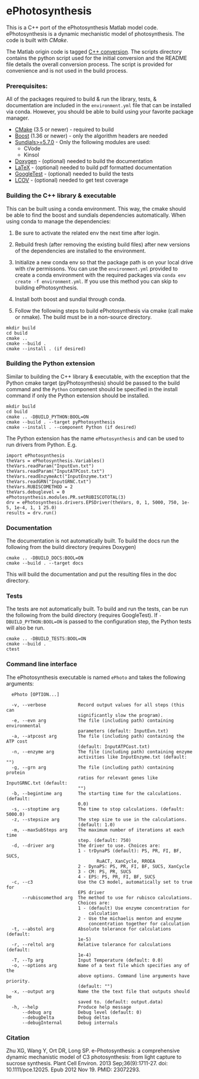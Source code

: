 # ePhotosynthesis

This is a C++ port of the ePhotosynthesis Matlab model code. ePhotosynthesis is a dynamic mechanistic model of photosynthesis. The code is built with
*CMake*.

The Matlab origin code is tagged [C++ conversion](https://github.com/cropsinsilico/ePhotosynthesis/releases/tag/1.0.0). The scripts
directory contains the python script used for the initial conversion and the README file details the overall conversion process.
The script is provided for convenience and is not used in the build process.

### Prerequisites:
All of the packages required to build & run the library, tests, & documentation are included in the `environment.yml` file that can be installed via conda. However, you should be able to build using your favorite package manager.
- [CMake](https://cmake.org/) (3.5 or newer) - required to build
- [Boost](https://www.boost.org/) (1.36 or newer) - only the algorithm headers are needed
- [Sundials>=5.7.0](https://computing.llnl.gov/projects/sundials) - Only the following modules are used:
  - CVode
  - Kinsol
- [Doxygen](https://www.doxygen.nl/index.html) - (optional) needed to build the documentation
- [LaTeX](https://www.latex-project.org/) - (optional) needed to build pdf formatted documentation
- [GoogleTest](https://google.github.io/googletest/) - (optional) needed to build the tests
- [LCOV](https://wiki.documentfoundation.org/Development/Lcov) - (optional) needed to get test coverage

### Building the C++ library & executable
This can be built using a conda environment. This way, the cmake should be able to find the boost and sundials dependencies automatically. When using conda to manage the dependencies:

1. Be sure to activate the related env the next time after login.
1. Rebuild fresh (after removing the existing build files) after new versions of the dependencies are installed to the environment.

1. Initialize a new conda env so that the package path is on your local drive with r/w permissons. You can use the `environment.yml` provided to create a conda environment with the required packages via `conda env create -f environment.yml`. If you use this method you can skip to building ePhotosynthesis.
1. Install both boost and sundial through conda.
1. Follow the following steps to build ePhotosynthesis via cmake (call make or nmake). The build must be in a non-source directory.

```
mkdir build
cd build
cmake ..
cmake --build .
cmake --install . (if desired)
```

### Building the Python extension
Similar to building the C++ library & executable, with the exception that the Python cmake target (pyPhotosynthesis) should be passed to the build command and the ``Python`` component should be specified in the install command if only the Python extension should be installed.

```
mkdir build
cd build
cmake .. -DBUILD_PYTHON:BOOL=ON
cmake --build . --target pyPhotosynthesis
cmake --install . --component Python (if desired)
```

The Python extension has the name ``ePhotosynthesis`` and can be used to run drivers from Python. E.g.

```
import ePhotosynthesis
theVars = ePhotosynthesis.Variables()
theVars.readParam("InputEvn.txt")
theVars.readParam("InputATPCost.txt")
theVars.readEnzymeAct("InputEnzyme.txt")
theVars.readGRN("InputGRNC.txt")
theVars.RUBISCOMETHOD = 2
theVars.debuglevel = 0
ePhotosynthesis.modules.PR.setRUBISCOTOTAL(3)
drv = ePhotosynthesis.drivers.EPSDriver(theVars, 0, 1, 5000, 750, 1e-5, 1e-4, 1, 1 25.0)
results = drv.run()
```

### Documentation
The documentation is not automatically built. To build the docs run the following from the build directory (requires Doxygen)
```
cmake .. -DBUILD_DOCS:BOOL=ON
cmake --build . --target docs
```

This will build the documentation and put the resulting files in the doc directory.

### Tests
The tests are not automatically built. To build and run the tests, can be run the following from the build directory (requires GoogleTest). If ``-DBUILD_PYTHON:BOOL=ON`` is passed to the configuration step, the Python tests will also be run.
```
cmake .. -DBUILD_TESTS:BOOL=ON
cmake --build .
ctest
```

### Command line interface

The ePhotosynthesis executable is named `ePhoto` and takes the following arguments:
```
  ePhoto [OPTION...]

  -v, --verbose            Record output values for all steps (this can
                           significantly slow the program).
  -e, --evn arg            The file (including path) containing environmental
                           parameters (default: InputEvn.txt)
  -a, --atpcost arg        The file (including path) containing the ATP cost
                           (default: InputATPCost.txt)
  -n, --enzyme arg         The file (including path) containing enzyme
                           activities like InputEnzyme.txt (default: "")
  -g, --grn arg            The file (including path) containing protein
                           ratios for relevant genes like InputGRNC.txt (default:
                           "")
  -b, --begintime arg      The starting time for the calculations. (default:
                           0.0)
  -s, --stoptime arg       The time to stop calculations. (default: 5000.0)
  -z, --stepsize arg       The step size to use in the calculations.
                           (default: 1.0)
  -m, --maxSubSteps arg    The maximum number of iterations at each time
                           step. (default: 750)
  -d, --driver arg         The driver to use. Choices are:
                           1 - trDynaPS (default): PS, PR, FI, BF, SUCS,
                                  RuACT, XanCycle, RROEA
                           2 - DynaPS: PS, PR, FI, BF, SUCS, XanCycle
                           3 - CM: PS, PR, SUCS
                           4 - EPS: PS, PR, FI, BF, SUCS
  -c, --c3                 Use the C3 model, automatically set to true for
                           EPS driver
      --rubiscomethod arg  The method to use for rubisco calculations.
                           Choices are:
                           1 - (default) Use enzyme concentration for
                               calculation
                           2 - Use the michaelis menton and enzyme
                               concentration together for calculation
  -t, --abstol arg         Absolute tolerance for calculations (default:
                           1e-5)
  -r, --reltol arg         Relative tolerance for calculations (default:
                           1e-4)
  -T, --Tp arg             Input Temperature (default: 0.0)
  -o, --options arg        Name of a text file which specifies any of the
                           above options. Command line arguments have priority.
                           (default: "")
  -x, --output arg         Name the the text file that outputs should be
                           saved to. (default: output.data)
  -h, --help               Produce help message
      --debug arg          Debug level (default: 0)
      --debugDelta         Debug deltas
      --debugInternal      Debug internals

```

### Citation

Zhu XG, Wang Y, Ort DR, Long SP. e-Photosynthesis: a comprehensive dynamic mechanistic model of C3 photosynthesis: from light capture to sucrose synthesis. Plant Cell Environ. 2013 Sep;36(9):1711-27. doi: 10.1111/pce.12025. Epub 2012 Nov 19. PMID: 23072293.